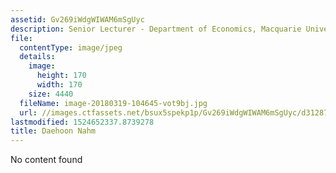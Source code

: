 ```yaml
---
assetid: Gv269iWdgWIWAM6mSgUyc
description: Senior Lecturer - Department of Economics, Macquarie University
file:
  contentType: image/jpeg
  details:
    image:
      height: 170
      width: 170
    size: 4440
  fileName: image-20180319-104645-vot9bj.jpg
  url: //images.ctfassets.net/bsux5spekp1p/Gv269iWdgWIWAM6mSgUyc/d312875a0d7e5b0c07b4fd0989d6aea5/image-20180319-104645-vot9bj.jpg
lastmodified: 1524652337.8739278
title: Daehoon Nahm
---
```

No content found